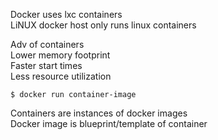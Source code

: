 Docker uses lxc containers  
LiNUX docker host only runs linux containers  

Adv of containers  
Lower memory footprint  
Faster start times  
Less resource utilization  

`$ docker run container-image`  

Containers are instances of docker images  
Docker image is blueprint/template of container  